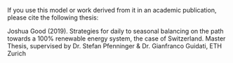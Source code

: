 If you use this model or work derived from it in an academic publication, please cite the following thesis:

Joshua Good (2019). Strategies for daily to seasonal balancing on the path towards a 100% renewable energy system, the case of Switzerland. Master Thesis, supervised by Dr. Stefan Pfenninger & Dr. Gianfranco Guidati, ETH Zurich
